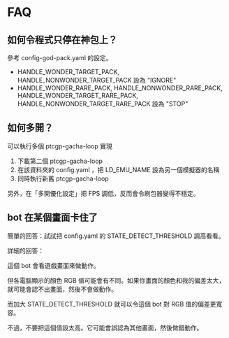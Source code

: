 # FAQ

## 如何令程式只停在神包上？

參考 config-god-pack.yaml 的設定。
- HANDLE_WONDER_TARGET_PACK, HANDLE_NONWONDER_TARGET_PACK 設為 "IGNORE"
- HANDLE_WONDER_RARE_PACK, HANDLE_NONWONDER_RARE_PACK, HANDLE_WONDER_TARGET_RARE_PACK, HANDLE_NONWONDER_TARGET_RARE_PACK 設為 "STOP"

## 如何多開？

可以執行多個 ptcgp-gacha-loop 實現

1. 下載第二個 ptcgp-gacha-loop
2. 在該資料夾的 config.yaml ，把 LD_EMU_NAME 設為另一個模擬器的名稱
3. 同時執行新舊 ptcgp-gacha-loop

另外，在「多開優化設定」把 FPS 調低，反而會令刷包器變得不穩定。

## bot 在某個畫面卡住了

簡單的回答：試試把 config.yaml 的 STATE_DETECT_THRESHOLD 調高看看。

詳細的回答：

這個 bot 會看遊戲畫面來做動作。

但各電腦顯示的顏色 RGB 值可能會有不同。如果你畫面的顏色和我的偏差太大，就可能會認不出畫面，然後不會做動作。

而加大 STATE_DETECT_THRESHOLD 就可以令這個 bot 對 RGB 值的偏差更寬容。

不過，不要把這個值設太高。它可能會誤認為其他畫面，然後做錯動作。
